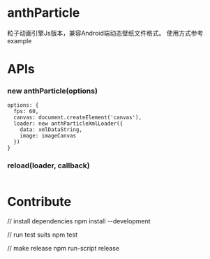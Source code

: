anthParticle
=============

粒子动画引擎Js版本，兼容Android端动态壁纸文件格式。
使用方式参考example

# APIs

### new anthParticle(options)

```
options: {
  fps: 60,
  canvas: document.createElement('canvas'),
  loader: new anthParticleXmlLoader({
    data: xmlDataString,
    image: imageCanvas
  })
}
```

### reload(loader, callback)

```

```

# Contribute

// install dependencies
npm install --development

// run test suits
npm test

// make release
npm run-script release
